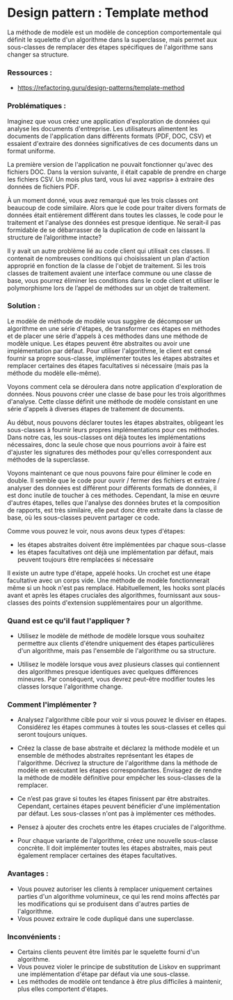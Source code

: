 # Design pattern : Template method

La méthode de modèle est un modèle de conception comportementale qui définit le squelette d'un algorithme dans la superclasse, mais permet aux sous-classes de remplacer des étapes spécifiques de l'algorithme sans changer sa structure.

### Ressources :

- https://refactoring.guru/design-patterns/template-method

### Problématiques :

Imaginez que vous créez une application d'exploration de données qui analyse les documents d'entreprise. Les utilisateurs alimentent les documents de l'application dans différents formats (PDF, DOC, CSV) et essaient d'extraire des données significatives de ces documents dans un format uniforme.

La première version de l'application ne pouvait fonctionner qu'avec des fichiers DOC. Dans la version suivante, il était capable de prendre en charge les fichiers CSV. Un mois plus tard, vous lui avez «appris» à extraire des données de fichiers PDF.

À un moment donné, vous avez remarqué que les trois classes ont beaucoup de code similaire. Alors que le code pour traiter divers formats de données était entièrement différent dans toutes les classes, le code pour le traitement et l'analyse des données est presque identique. Ne serait-il pas formidable de se débarrasser de la duplication de code en laissant la structure de l’algorithme intacte?

Il y avait un autre problème lié au code client qui utilisait ces classes. Il contenait de nombreuses conditions qui choisissaient un plan d'action approprié en fonction de la classe de l'objet de traitement. Si les trois classes de traitement avaient une interface commune ou une classe de base, vous pourrez éliminer les conditions dans le code client et utiliser le polymorphisme lors de l’appel de méthodes sur un objet de traitement.

### Solution :

Le modèle de méthode de modèle vous suggère de décomposer un algorithme en une série d'étapes, de transformer ces étapes en méthodes et de placer une série d'appels à ces méthodes dans une méthode de modèle unique. Les étapes peuvent être abstraites ou avoir une implémentation par défaut. Pour utiliser l'algorithme, le client est censé fournir sa propre sous-classe, implémenter toutes les étapes abstraites et remplacer certaines des étapes facultatives si nécessaire (mais pas la méthode du modèle elle-même).

Voyons comment cela se déroulera dans notre application d'exploration de données. Nous pouvons créer une classe de base pour les trois algorithmes d'analyse. Cette classe définit une méthode de modèle consistant en une série d'appels à diverses étapes de traitement de documents.

Au début, nous pouvons déclarer toutes les étapes abstraites, obligeant les sous-classes à fournir leurs propres implémentations pour ces méthodes. Dans notre cas, les sous-classes ont déjà toutes les implémentations nécessaires, donc la seule chose que nous pourrions avoir à faire est d'ajuster les signatures des méthodes pour qu'elles correspondent aux méthodes de la superclasse.

Voyons maintenant ce que nous pouvons faire pour éliminer le code en double. Il semble que le code pour ouvrir / fermer des fichiers et extraire / analyser des données est différent pour différents formats de données, il est donc inutile de toucher à ces méthodes. Cependant, la mise en œuvre d'autres étapes, telles que l'analyse des données brutes et la composition de rapports, est très similaire, elle peut donc être extraite dans la classe de base, où les sous-classes peuvent partager ce code.

Comme vous pouvez le voir, nous avons deux types d'étapes:
- les étapes abstraites doivent être implémentées par chaque sous-classe
- les étapes facultatives ont déjà une implémentation par défaut, mais peuvent toujours être remplacées si nécessaire

Il existe un autre type d'étape, appelé hooks. Un crochet est une étape facultative avec un corps vide. Une méthode de modèle fonctionnerait même si un hook n'est pas remplacé. Habituellement, les hooks sont placés avant et après les étapes cruciales des algorithmes, fournissant aux sous-classes des points d'extension supplémentaires pour un algorithme.

### Quand est ce qu'il faut l'appliquer ?

- Utilisez le modèle de méthode de modèle lorsque vous souhaitez permettre aux clients d'étendre uniquement des étapes particulières d'un algorithme, mais pas l'ensemble de l'algorithme ou sa structure.

- Utilisez le modèle lorsque vous avez plusieurs classes qui contiennent des algorithmes presque identiques avec quelques différences mineures. Par conséquent, vous devrez peut-être modifier toutes les classes lorsque l'algorithme change.

### Comment l'implémenter ?


- Analysez l'algorithme cible pour voir si vous pouvez le diviser en étapes. Considérez les étapes communes à toutes les sous-classes et celles qui seront toujours uniques.

- Créez la classe de base abstraite et déclarez la méthode modèle et un ensemble de méthodes abstraites représentant les étapes de l'algorithme. Décrivez la structure de l'algorithme dans la méthode de modèle en exécutant les étapes correspondantes. Envisagez de rendre la méthode de modèle définitive pour empêcher les sous-classes de la remplacer.

- Ce n’est pas grave si toutes les étapes finissent par être abstraites. Cependant, certaines étapes peuvent bénéficier d'une implémentation par défaut. Les sous-classes n'ont pas à implémenter ces méthodes.

- Pensez à ajouter des crochets entre les étapes cruciales de l'algorithme.

- Pour chaque variante de l'algorithme, créez une nouvelle sous-classe concrète. Il doit implémenter toutes les étapes abstraites, mais peut également remplacer certaines des étapes facultatives.

### Avantages :

- Vous pouvez autoriser les clients à remplacer uniquement certaines parties d'un algorithme volumineux, ce qui les rend moins affectés par les modifications qui se produisent dans d'autres parties de l'algorithme.
- Vous pouvez extraire le code dupliqué dans une superclasse.

### Inconvénients :

- Certains clients peuvent être limités par le squelette fourni d'un algorithme.
- Vous pouvez violer le principe de substitution de Liskov en supprimant une implémentation d'étape par défaut via une sous-classe.
- Les méthodes de modèle ont tendance à être plus difficiles à maintenir, plus elles comportent d'étapes.